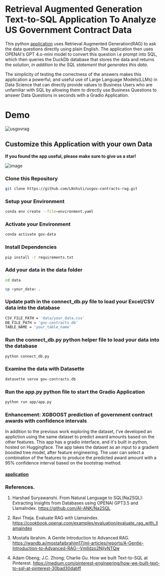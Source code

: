 # Retrieval Augmented Generation Text-to-SQL Application To Analyze US Government Contract Data

This python [application](https://leoncensh-usgov-contracts-rag.hf.space) uses Retrieval Augmented Generation(RAG) to ask the data questions directly using plain English. The application then uses OPENAI's GPT 4.o-mini model to convert this question i.e prompt into SQL, which then queries the DuckDb database that stores the data and returns the solution, *in addition to the SQL statement that generates this data*. 

The simplicity of testing the correctness of the answers makes this application a powerful, and useful use of Large Language Models(LLMs) in Data Science that can directly provide values to Business Users who are unfamiliar with SQL by allowing them to directly use Business Questions to answer Data Questions in seconds with a Gradio Application.    

# Demo 
![usgovrag](https://github.com/user-attachments/assets/27c0e822-4667-476e-9b21-5c87486dd0d1)


## Customize this Application with your own Data

**If you found the app useful, please make sure to give us a star!**

![image](https://github.com/user-attachments/assets/4063a746-4bc9-4f30-ae53-de212d6e3b1e)

### Clone this Repository

```bash
git clone https://github.com/LNshuti/usgov-contracts-rag.git
```

### Setup your Environment
```bash
conda env create --file=environment.yaml
```

### Activate your Environment
```bash
conda activate gov-data
```

### Install Dependencies
```bash 
pip install -r requirements.txt
```

### Add your data in the data folder
```bash
cd data

cp <your_data> .
```

### Update path in the connect_db.py file to load your Excel/CSV data into the database

```bash
CSV_FILE_PATH = 'data/your_data.csv'
DB_FILE_PATH = 'gov-contracts.db'
TABLE_NAME = 'your_table_name'
```

### Run the **connect_db.py** python helper file to load your data into the database
```bash
python connect_db.py
```

### Examine the data with Datasette
```bash
datasette serve gov-contracts.db
```

### Run the **app.py** python file to start the Gradio Application
```bash
python run app/app.py
```

### Enhancement: XGBOOST prediction of government contract awards with confidence intervals
In addition to the previous work exploring the dataset, I've developed an appliction using the same dataset to predict award amounts based on the other features. 
This app has a gradio interface, and it's built in python, hosted on Huggingface. The app takes the dataset as an input to a gradient boosted tree model, after feature
engineering. The user can select a combination of the features to produce the predicted award amount with a 95% confidence interval based on the bootstrap method. 

#### [application](https://leoncensh-xgboost-gov-contracts.hf.space)


### References. 
1. Harshad Suryawanshi. From Natural Language to SQL(Na2SQL): Extracting Insights from Databases using OPENAI GPT3.5 and LlamaIndex. https://github.com/AI-ANK/Na2SQL

2. Ravi Theja. Evaluate RAG with Llamaindex. https://cookbook.openai.com/examples/evaluation/evaluate_rag_with_llamaindex
   
3. Mostafa Ibrahim. A Gentle Introduction to Advanced RAG. https://wandb.ai/mostafaibrahim17/ml-articles/reports/A-Gentle-Introduction-to-Advanced-RAG--Vmlldzo2NjIyNTQw
   
4. Adam Obeng; J.C. Zhong; Charlie Gu. How we built Text-to-SQL at Pinterest. https://medium.com/pinterest-engineering/how-we-built-text-to-sql-at-pinterest-30bad30dabff
   
